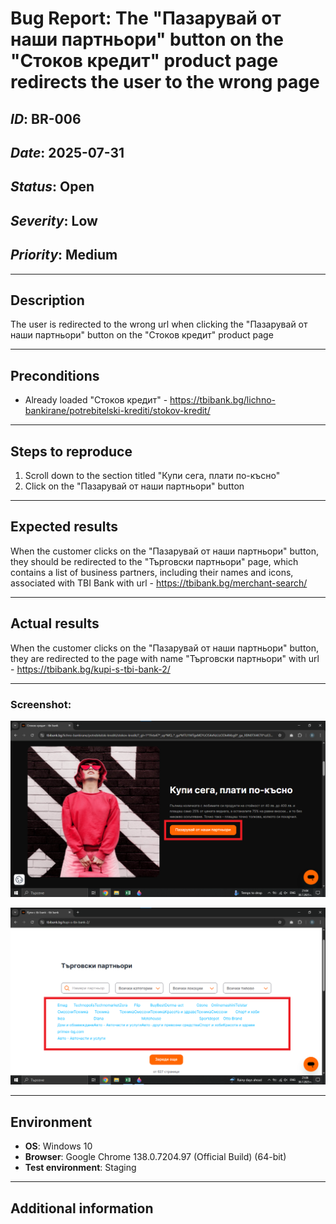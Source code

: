 # Bug Report: The "Пазарувай от наши партньори" button on the "Стоков кредит" product page redirects the user to the wrong page
## *ID*: BR-006  
## *Date*: 2025-07-31  
## *Status*: Open  
## *Severity*: Low
## *Priority*: Medium 

---

## Description

The user is redirected to the wrong url when clicking the "Пазарувай от наши партньори" button on the "Стоков кредит" product page

---

## Preconditions

- Already loaded "Стоков кредит" - https://tbibank.bg/lichno-bankirane/potrebitelski-krediti/stokov-kredit/

---

## Steps to reproduce


1. Scroll down to the section titled "Купи сега, плати по-късно"
2. Click on the "Пазарувай от наши партньори" button


---

## Expected results

When the customer clicks on the "Пазарувай от наши партньори" button, they should be redirected to the "Търговски партньори" page, which contains a list of business partners, including their names and icons, associated with TBI Bank with url - https://tbibank.bg/merchant-search/

---

## Actual results


When the customer clicks on the "Пазарувай от наши партньори" button, they are redirected to the page with name "Търговски партньори" with url - https://tbibank.bg/kupi-s-tbi-bank-2/

---

### Screenshot:

![Screenshot of the bug](screenshots/stokovkredit.png)


![Screenshot of the bug](screenshots/stokovkredit2.png)


---


## Environment

* **OS**: Windows 10  
* **Browser**: Google Chrome 138.0.7204.97 (Official Build) (64-bit)
* **Test environment**: Staging

---

## Additional information
